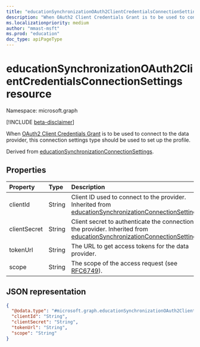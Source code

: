 ```yaml
---
title: "educationSynchronizationOAuth2ClientCredentialsConnectionSettings resource"
description: "When OAuth2 Client Credentials Grant is to be used to connect to the data provider, this connection settings type should be used to set up the profile."
ms.localizationpriority: medium
author: "mmast-msft"
ms.prod: "education"
doc_type: apiPageType
---
```


# educationSynchronizationOAuth2ClientCredentialsConnectionSettings resource

Namespace: microsoft.graph

[!INCLUDE [beta-disclaimer](../../includes/beta-disclaimer.md)]

When [OAuth2 Client Credentials Grant](https://tools.ietf.org/html/rfc6749#section-4.4) is to be used to connect to the data provider, this connection settings type should be used to set up the profile.

Derived from [educationSynchronizationConnectionSettings].

## Properties

| Property     | Type   | Description                                                                                                                |
| :----------- | :----- | :------------------------------------------------------------------------------------------------------------------------- |
| clientId     | String | Client ID used to connect to the provider. Inherited from [educationSynchronizationConnectionSettings].                    |
| clientSecret | String | Client secret to authenticate the connection to the provider. Inherited from [educationSynchronizationConnectionSettings]. |
| tokenUrl     | String | The URL to get access tokens for the data provider.                                                                        |
| scope        | String | The scope of the access request (see [RFC6749](https://tools.ietf.org/html/rfc6749#section-3.3)).                          |

[educationsynchronizationconnectionsettings]: educationsynchronizationconnectionsettings.md

## JSON representation

<!-- {
  "blockType": "resource",
  "@odata.type": "microsoft.graph.educationSynchronizationOAuth2ClientCredentialsConnectionSettings"
}-->

```json
{
  "@odata.type": "#microsoft.graph.educationSynchronizationOAuth2ClientCredentialsConnectionSettings",
  "clientId": "String",
  "clientSecret": "String",
  "tokenUrl": "String",
  "scope": "String"
}
```


